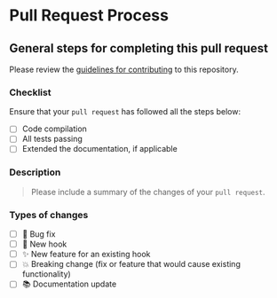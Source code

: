 # Pull Request Process

## General steps for completing this pull request

Please review the [guidelines for contributing](CONTRIBUTING.md) to this repository.

### Checklist

Ensure that your `pull request` has followed all the steps below:

- [ ] Code compilation
- [ ] All tests passing
- [ ] Extended the documentation, if applicable

### Description

> Please include a summary of the changes of your `pull request`.

### Types of changes

- [ ] 🐛 Bug fix
- [ ] 🦯 New hook
- [ ] ✨ New feature for an existing hook
- [ ] 💥 Breaking change (fix or feature that would cause existing functionality)
- [ ] 📚 Documentation update
